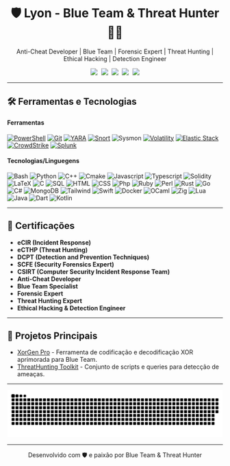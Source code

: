 <!-- Título -->
<h1 align="center" title="Bem-vindo ao meu perfil 👋">🛡️ Lyon - Blue Team & Threat Hunter 🕵️‍♂️</h1>

<!-- Descrição Profissional -->
<p align="center">
Anti-Cheat Developer | Blue Team | Forensic Expert | Threat Hunting | Ethical Hacking | Detection Engineer
</p>

<!-- Contato e Redes Sociais -->
<p align="center">
   <kbd>
  <a href="#" title="E-mail"><img src="https://img.shields.io/badge/Email-0078D4?style=flat&logo=microsoft-outlook&logoColor=white" /></a>
  <a href="#" title="LinkedIn"><img src="https://img.shields.io/badge/LinkedIn-0072b1?style=flat&logo=linkedin&logoColor=white" /></a>
  <a href="#" title="Twitter"><img src="https://img.shields.io/badge/Twitter-1DA1F2?style=flat&logo=twitter&logoColor=white" /></a>
  <a href="#" title="GitHub"><img src="https://img.shields.io/badge/GitHub-333333?style=flat&logo=github&logoColor=white" /></a>
  <a href="#" title="Mastodon"><img src="https://img.shields.io/badge/Mastodon-6364FF?style=flat&logo=mastodon&logoColor=white" /></a>
  </kbd>
</p>

---

## 🛠️ Ferramentas e Tecnologias

#### **Ferramentas** 
[![PowerShell](https://img.shields.io/badge/-PowerShell-5391FE?style=flat&logo=powershell&logoColor=white)](https://docs.microsoft.com/en-us/powershell/)
[![Git](https://img.shields.io/badge/-Git-F05032?style=flat&logo=git&logoColor=white)](https://git-scm.com/) 
[![YARA](https://img.shields.io/badge/-YARA-000000?style=flat&logo=yara&logoColor=white)](https://virustotal.github.io/yara/) 
[![Snort](https://img.shields.io/badge/-Snort-800000?style=flat&logo=snort&logoColor=white)](https://www.snort.org/)
![Sysmon](https://img.shields.io/badge/-Sysmon-0078D4?style=flat&logo=microsoft&logoColor=white)
[![Volatility](https://img.shields.io/badge/-Volatility-2A3B4D?style=flat)](https://www.volatilityfoundation.org/)
[![Elastic Stack](https://img.shields.io/badge/-Elastic_Stack-005571?style=flat&logo=elastic&logoColor=white)](https://www.elastic.co/elastic-stack/)
[![CrowdStrike](https://img.shields.io/badge/-CrowdStrike-F80000?style=flat&logo=crowdstrike&logoColor=white)](https://www.crowdstrike.com/)
[![Splunk](https://img.shields.io/badge/-Splunk-000000?style=flat&logo=splunk&logoColor=white)](https://www.splunk.com/)

#### **Tecnologias/Linguegens** 
![Bash](https://img.shields.io/badge/bash-4eaa25.svg?style=for-the-badge&logo=gnubash&logoColor=white)
![Python](https://img.shields.io/badge/python-3670a0?style=for-the-badge&logo=python&logoColor=white)
![C++](https://img.shields.io/badge/c++-00599c.svg?style=for-the-badge&logo=c%2B%2B&logoColor=white)
![Cmake](https://img.shields.io/badge/cmake-01489d.svg?style=for-the-badge&logo=cmake&logoColor=white)
![Javascript](https://img.shields.io/badge/javascript-f7df1e.svg?style=for-the-badge&logo=javascript&logoColor=white)
![Typescript](https://img.shields.io/badge/typescript-3178c6.svg?style=for-the-badge&logo=typescript&logoColor=white)
![Solidity](https://img.shields.io/badge/solidity-363636.svg?style=for-the-badge&logo=Solidity&logoColor=white)
![LaTeX](https://img.shields.io/badge/latex-008080.svg?style=for-the-badge&logo=latex&logoColor=white)
![C](https://img.shields.io/badge/c-a8b9cc.svg?style=for-the-badge&logo=c&logoColor=white)
![SQL](https://img.shields.io/badge/sql-F29111.svg?style=for-the-badge&logo=mysql&logoColor=white)
![HTML](https://img.shields.io/badge/html5-e34f26.svg?style=for-the-badge&logo=html5&logoColor=white)
![CSS](https://img.shields.io/badge/css3-1572b6.svg?style=for-the-badge&logo=css3&logoColor=white)
![Php](https://img.shields.io/badge/php-777bb4.svg?style=for-the-badge&logo=php&logoColor=white)
![Ruby](https://img.shields.io/badge/ruby-cc342d.svg?style=for-the-badge&logo=ruby&logoColor=white)
![Perl](https://img.shields.io/badge/perl-39457e.svg?style=for-the-badge&logo=perl&logoColor=white)
![Rust](https://img.shields.io/badge/rust-281C1C.svg?style=for-the-badge&logo=rust&logoColor=white)
![Go](https://img.shields.io/badge/go-00add8.svg?style=for-the-badge&logo=go&logoColor=white)
![C#](https://img.shields.io/badge/c%23-800080.svg?style=for-the-badge&logo=csharp&logoColor=white)
![MongoDB](https://img.shields.io/badge/mongodb-449a45.svg?style=for-the-badge&logo=MongoDB&logoColor=white)
![Tailwind](https://img.shields.io/badge/tailwind-06b6d4.svg?style=for-the-badge&logo=tailwindcss&logoColor=white)
![Swift](https://img.shields.io/badge/swift-f05138.svg?style=for-the-badge&logo=swift&logoColor=white)
![Docker](https://img.shields.io/badge/docker-2496ed.svg?style=for-the-badge&logo=docker&logoColor=white)
![OCaml](https://img.shields.io/badge/ocaml-f18b02.svg?style=for-the-badge&logo=ocaml&logoColor=white)
![Zig](https://img.shields.io/badge/zig-F7A41D?style=for-the-badge&logo=zig&logoColor=white)
![Lua](https://img.shields.io/badge/lua-2c2d72.svg?style=for-the-badge&logo=lua&logoColor=white)
![Java](https://img.shields.io/badge/java-%23ED8B00.svg?style=for-the-badge&logo=java&logoColor=white)
![Dart](https://img.shields.io/badge/dart-0175c2.svg?style=for-the-badge&logo=dart&logoColor=white)
![Kotlin](https://img.shields.io/badge/kotlin-7f52ff.svg?style=for-the-badge&logo=kotlin&logoColor=white)

---

## 🏅 Certificações

- **eCIR (Incident Response)**
- **eCTHP (Threat Hunting)**
- **DCPT (Detection and Prevention Techniques)**
- **SCFE (Security Forensics Expert)**
- **CSIRT (Computer Security Incident Response Team)**
- **Anti-Cheat Developer**
- **Blue Team Specialist**
- **Forensic Expert**
- **Threat Hunting Expert**
- **Ethical Hacking & Detection Engineer**

---


## 📝 Projetos Principais

- [XorGen Pro](https://github.com/seu-usuario/xorgen-pro) - Ferramenta de codificação e decodificação XOR aprimorada para Blue Team.
- [ThreatHunting Toolkit](https://github.com/seu-usuario/threathunting-toolkit) - Conjunto de scripts e queries para detecção de ameaças.

---

</p>
</details>

<!-- Snek -->   
<p align="center">
<a href="https://gitstar-ranking.com/Lissy93" title="Snek 🐍"><img width="950" src="https://raw.githubusercontent.com/Lissy93/Lissy93/master/assets/github-snake.svg" /></a>
</p>
</details>

---

<p align="center">
  Desenvolvido com 🛡️ e paixão por Blue Team & Threat Hunter
</p>

